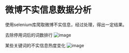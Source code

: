 # 微博不实信息数据分析
使用selenium库爬取微博不实信息，经过处理，得出一定结果。

去除停用词后的词数排行
![image](https://user-images.githubusercontent.com/106237365/191529304-d009c749-a97e-423d-8fa0-2678a8335549.png)

某些关键词的不实信息热度变化
![image](https://user-images.githubusercontent.com/106237365/191528965-1429b0b9-8254-4a75-9192-5354c64a1ff0.png)
